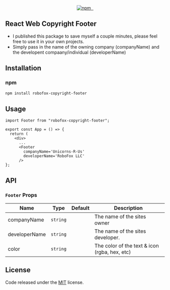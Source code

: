 <div align="center">
  <a href="https://www.npmjs.com/package/robofox-copyright-footer">
    <img alt="npm" src="https://badgen.net/npm/v/robofox-copyright-footer?color=2c139f" />
  </a>
  <a href="https://www.npmjs.com/package/robofox-copyright-footer">
    <img alt="" src="https://badgen.net/npm/dt/robofox-copyright-footer?color=2c139f" />
  </a>
  <a href="https://bundlephobia.com/result?p=robofox-copyright-footer">
    <img alt="" src="https://badgen.net/bundlephobia/min/robofox-copyright-footer?color=2c139f" />
  </a>
</div>

## React Web Copyright Footer

- I published this package to save myself a couple minutes, please feel free to use it in your own projects.
- Simply pass in the name of the owning company (companyName) and the developent compaany/individual (developerName)

## Installation

### npm
```sh
npm install robofox-copyright-footer
```

## Usage

```tsx
import Footer from "robofox-copyright-footer";

export const App = () => {
  return (
    <div>
      ...
      <Footer 
        companyName='Unicorns-R-Us'
        developerName='RoboFox LLC'
      />
};
```

## API

### `Footer` Props

| Name             | Type         | Default   | Description                                                                      |
| ---------------- | ------------ | --------- | -------------------------------------------------------------------------------- |
| companyName      | `string`     |           | The name of the sites owner                                                      |
| developerName    | `string`     |           | The name of the sites developer.                                                 |
| color            | `string`     |           | The color of the text & icon (rgba, hex, etc)                                    |

## License

Code released under the [MIT](https://github.com/robo-fox/website-copyright-footer/blob/main/LICENSE) license.
